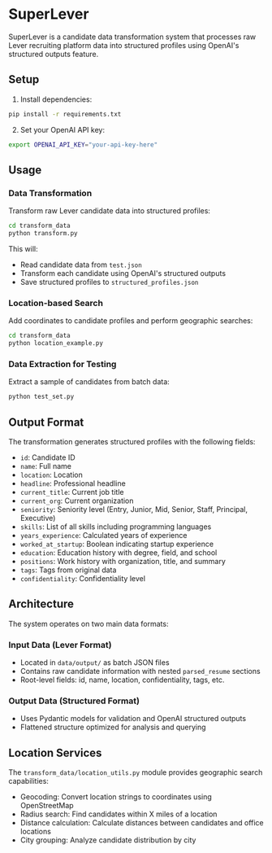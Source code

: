 # SuperLever

SuperLever is a candidate data transformation system that processes raw Lever recruiting platform data into structured profiles using OpenAI's structured outputs feature.

## Setup

1. Install dependencies:
```bash
pip install -r requirements.txt
```

2. Set your OpenAI API key:
```bash
export OPENAI_API_KEY="your-api-key-here"
```

## Usage

### Data Transformation
Transform raw Lever candidate data into structured profiles:
```bash
cd transform_data
python transform.py
```

This will:
- Read candidate data from `test.json`
- Transform each candidate using OpenAI's structured outputs
- Save structured profiles to `structured_profiles.json`

### Location-based Search
Add coordinates to candidate profiles and perform geographic searches:
```bash
cd transform_data
python location_example.py
```

### Data Extraction for Testing
Extract a sample of candidates from batch data:
```bash
python test_set.py
```

## Output Format

The transformation generates structured profiles with the following fields:
- `id`: Candidate ID
- `name`: Full name
- `location`: Location
- `headline`: Professional headline
- `current_title`: Current job title
- `current_org`: Current organization
- `seniority`: Seniority level (Entry, Junior, Mid, Senior, Staff, Principal, Executive)
- `skills`: List of all skills including programming languages
- `years_experience`: Calculated years of experience
- `worked_at_startup`: Boolean indicating startup experience
- `education`: Education history with degree, field, and school
- `positions`: Work history with organization, title, and summary
- `tags`: Tags from original data
- `confidentiality`: Confidentiality level

## Architecture

The system operates on two main data formats:

### Input Data (Lever Format)
- Located in `data/output/` as batch JSON files
- Contains raw candidate information with nested `parsed_resume` sections
- Root-level fields: id, name, location, confidentiality, tags, etc.

### Output Data (Structured Format)  
- Uses Pydantic models for validation and OpenAI structured outputs
- Flattened structure optimized for analysis and querying

## Location Services

The `transform_data/location_utils.py` module provides geographic search capabilities:
- Geocoding: Convert location strings to coordinates using OpenStreetMap
- Radius search: Find candidates within X miles of a location
- Distance calculation: Calculate distances between candidates and office locations
- City grouping: Analyze candidate distribution by city
